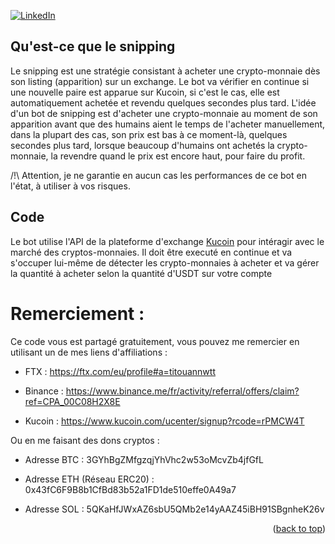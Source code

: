<div id="top"></div>

[![LinkedIn][linkedin-shield]][linkedin-url]

## Qu'est-ce que le snipping
Le snipping est une stratégie consistant à acheter une crypto-monnaie dès son listing (apparition) sur un exchange. 
Le bot va vérifier en continue si une nouvelle paire est apparue sur Kucoin, si c'est le cas, elle est automatiquement achetée et revendu quelques secondes plus tard.
L'idée d'un bot de snipping est d'acheter une crypto-monnaie au moment de son apparition avant que des humains aient le temps de l'acheter manuellement, dans la plupart des cas, son prix est bas à ce moment-là, quelques secondes plus tard, lorsque beaucoup d'humains ont achetés la crypto-monnaie, la revendre quand le prix est encore haut, pour faire du profit.

/!\ Attention, je ne garantie en aucun cas les performances de ce bot en l'état, à utiliser à vos risques.

## Code
Le bot utilise l'API de la plateforme d'exchange [Kucoin](https://www.kucoin.com/ucenter/signup?rcode=rPMCW4T) pour intéragir avec le marché des cryptos-monnaies.
Il doit être executé en continue et va s'occuper lui-même de détecter les crypto-monnaies à acheter et va gérer la quantité à acheter selon la quantité d'USDT sur votre compte

# Remerciement :
Ce code vous est partagé gratuitement, vous pouvez me remercier en utilisant un de mes liens d'affiliations :

- FTX : https://ftx.com/eu/profile#a=titouannwtt

- Binance : https://www.binance.me/fr/activity/referral/offers/claim?ref=CPA_00C08H2X8E

- Kucoin  : https://www.kucoin.com/ucenter/signup?rcode=rPMCW4T 

Ou en me faisant des dons cryptos :

- Adresse BTC : 3GYhBgZMfgzqjYhVhc2w53oMcvZb4jfGfL

- Adresse ETH (Réseau ERC20) : 0x43fC6F9B8b1CfBd83b52a1FD1de510effe0A49a7

- Adresse SOL : 5QKaHfJWxAZ6sbU5QMb2e14yAAZ45iBH91SBgnheK26v

<p align="right">(<a href="#top">back to top</a>)</p>

[linkedin-shield]: https://img.shields.io/badge/-LinkedIn-black.svg?style=for-the-badge&logo=linkedin&colorB=555
[linkedin-url]: https://www.linkedin.com/in/titouan-wtt/
